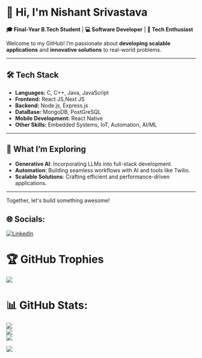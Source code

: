 # 👋 Hi, I'm Nishant Srivastava  

**🎓 Final-Year B.Tech Student** | **💻 Software Developer** | **🚀 Tech Enthusiast**  

Welcome to my GitHub! I’m passionate about **developing scalable applications** and **innovative solutions** to real-world problems.  

---

## 🛠️ **Tech Stack**  
- **Languages:** C, C++, Java, JavaScript  
- **Frontend:** React JS,Next JS  
- **Backend:** Node.js, Express.js  
- **DataBase:** MongoDB, PostGreSQL
- **Mobile Development:** React Native  
- **Other Skills:** Embedded Systems, IoT, Automation, AI/ML  

---



## 🚀 **What I’m Exploring**  
- **Generative AI**: Incorporating LLMs into full-stack development.  
- **Automation**: Building seamless workflows with AI and tools like Twilio.  
- **Scalable Solutions**: Crafting efficient and performance-driven applications.  

---


Together, let's build something awesome!  



## 🌐 Socials:
[![LinkedIn](https://img.shields.io/badge/LinkedIn-%230077B5.svg?logo=linkedin&logoColor=white)](https://linkedin.com/in/https://www.linkedin.com/in/srivastava4nishant/) 

# 🏆 GitHub Trophies
![](https://github-profile-trophy.vercel.app/?username=root4nishant&theme=gitdimmed&no-frame=false&no-bg=true&margin-w=4)

# 📊 GitHub Stats:
![](https://github-readme-stats.vercel.app/api?username=root4nishant&theme=dark&hide_border=false&include_all_commits=true&count_private=true)<br/>
![](https://github-readme-streak-stats.herokuapp.com/?user=root4nishant&theme=dark&hide_border=false)<br/>
![](https://github-readme-stats.vercel.app/api/top-langs/?username=root4nishant&theme=dark&hide_border=false&include_all_commits=true&count_private=true&layout=compact)

[![](https://visitcount.itsvg.in/api?id=root4nishant&icon=0&color=0)](https://visitcount.itsvg.in)
